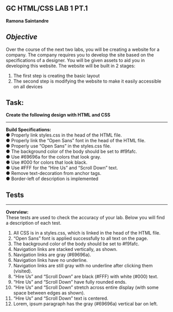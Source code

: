 ## GC HTML/CSS LAB 1 PT.1 
**Ramona Saintandre**

## ***Objective***

Over the course of the next two labs, you will be creating a website for a company. The
company requires you to develop the site based on the specifications of a designer. You will be
given assets to aid you in developing this website.
The website will be built in 2 stages:
1. The first step is creating the basic layout
2. The second step is modifying the website to make it easily accessible on all devices

## Task: 
**Create the following design with HTML and CSS**

____

**Build Specifications:**  
● Properly link styles.css in the head of the HTML file.  
● Properly link the “Open Sans” font in the head of the HTML file.  
● Properly use “Open Sans” in the styles.css file.  
● The background color of the body should be set to #f9fafc.  
● Use #69696a for the colors that look gray.  
● Use #000 for colors that look black.  
● Use #FFF for the “Hire Us” and “Scroll Down” text.  
● Remove text-decoration from anchor tags.  
● Border-left of description is implemented  

## Tests
___
**Overview:**  
 These tests are used to check the accuracy of your lab. Below you will find a
description of each test.
1. All CSS is in a styles.css, which is linked in the head of the HTML file.
2. “Open Sans” font is applied successfully to all text on the page.
3. The background color of the body should be set to #f9fafc.
4. Navigation links are stacked vertically, as shown.
5. Navigation links are gray (#69696a).
6. Navigation links have no underline.
7. Navigation links are still gray with no underline after clicking them (visited).
8. “Hire Us” and “Scroll Down” are black (#FFF) with white (#000) text.
9. “Hire Us” and “Scroll Down” have fully rounded ends.
10. “Hire Us” and “Scroll Down” stretch across entire display (with some space between
edges as shown).
11. “Hire Us” and “Scroll Down” text is centered.
12. Lorem, ipsum paragraph has the gray (#69696a) vertical bar on left.